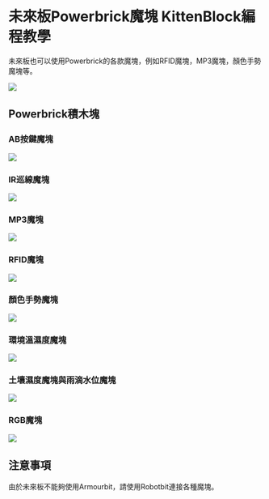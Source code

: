 # 未來板Powerbrick魔塊 KittenBlock編程教學

未來板也可以使用Powerbrick的各款魔塊，例如RFID魔塊，MP3魔塊，顏色手勢魔塊等。

![](../functional_module/PWmodules/images/kbbanner.png)

## Powerbrick積木塊

### AB按鍵魔塊

![](./images/pw_buttons.png)

### IR巡線魔塊

![](./images/pw_linefollow.png)

### MP3魔塊

![](./images/pw_mp3.png)

### RFID魔塊

![](./images/pw_rfid.png)

### 顏色手勢魔塊

![](./images/pw_colorgesture.png)

### 環境溫濕度魔塊

![](./images/pw_dht11.png)

### 土壤濕度魔塊與雨滴水位魔塊

![](./images/pw_soil&water.png)

### RGB魔塊

![](./images/pw_led.png)

## 注意事項

由於未來板不能夠使用Armourbit，請使用Robotbit連接各種魔塊。
